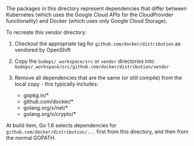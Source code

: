 The packages in this directory represent dependencies that differ
between Kubernetes (which uses the Google Cloud APIs for the
CloudProvider functionality) and Docker (which uses only Google Cloud
Storage).

To recreate this vendor directory:

1. Checkout the appropriate tag for `github.com/docker/distribution` as
   vendored by OpenShift
2. Copy the `Godeps/_workspace/src` or `vendor` directories into
   `Godeps/_workspace/src/github.com/docker/distribution/vendor`
3. Remove all dependencies that are the same (or still compile) from the
   local copy - this typically includes:

   * gopkg.in/*
   * github.com/docker/*
   * golang.org/x/net/*
   * golang.org/x/crypto/*

At build item, Go 1.6 selects dependencies for
`github.com/docker/distribution/...` first from this directory, and then
from the normal GOPATH.
